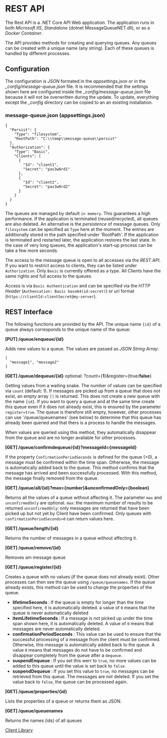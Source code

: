 # REST API

The Rest API is a .NET Core API Web application. The application runs in both *Microsoft IIS*, *Standalone* (dotnet MessageQueueNET.dll), or as a *Docker Container*.

The API provides methods for creating and querying queues. Any queues can be created with a unique name (any string). Each of these queues is handled by different processes.

## Configuration

The configuration is *JSON* formated in the *appsettings.json* or in the *_config/message-queue.json* file. It is recommended that the settings shown here are configured
inside the *_config/message-queue.json* file because it will not be overwritten during the update. To update, everything except the *_config* directory can be copied to an an existing installation.

### message-queue.json (appsettings.json)

```
{
  "Persist": {
    "Type": "filesystem",
    "RootPath": "C:\\temp\\message-queue\\persist"
  },
  "Authorization": {
    "Type": "Basic",
    "Clients": [
      {
        "Id": "client1",
        "Secret": "pas3w0rd1"
      },
      {
        "Id": "client2",
        "Secret": "pas3w0rd2"
      }
    ]
  }
}
```

The queues are managed by default `in memory`. This guarantees a high performance. If the application is terminated (reused/recycled), all queues are also deleted.
An alternative is the *persistence* of message queues. Only `filesystem` can be specified as `Type` here at the moment. The entries are additionally stored in the path specified under 'RootPath'.
If the application is terminated and restarted later, the application restores the last state. In the case of very long queues, the application's start-up process can be take a few more seconds.

The access to the message queue is open to all accesses via the *REST API*. If you want to restrict access to clients, they can be listed under `Authorization`.
Only `Basic` is currently offered as a type. All *Clients* have the same rights and full access to the queues.

Access is via `Basic Authentication` and can be specified via the *HTTP Header* (`Authencation: Basic base64(id:secret)`) or url format (`https://clientId:clientSecret@my-server`). 

## REST Interface

The following functions are provided by the API. The unique name `{id}` of a queue always corresponds to the unique name of the queue:

**[PUT] /queue/enqueue/{id}**

Adds new values to a queue. The values are passed as *JSON String Array*:

```
[
  "message1", "message2"
]
```

**[GET] /queue/dequeue/{id}** optional: ?count={**1**}&register={true/**false**}

Getting values from a waiting snake. The number of values can be specified via `count` (default: 1). If messages are picked up from a queue that does not exist,
an empty array `[]` is returned. This does not create a new queue with the name `{id}`. 
If you want to query a queue and at the same time create this queue even if it does not already exist, this is ensured by the parameter `register=true`.
The queue is therefore still empty, however, other processes can use '/queue/queuenames' (see below) to determine that this queue has already been queried and that thers is a process to handle the messages.

When values are queried using this method, they automatically disappear from the queue and are no longer available for other processes.

**[GET] /queue/confirmdequeue/{id}?messageId={messageId}**

If the property ``ConfirmationPeriodSeconds`` is defined for the queue (>0), a message must be confirmed within the
time span. Otherwise, the message is automatically added back to the queue.
This method confirms that the message has arrived and been successfully processed. With this method, the
message finally removed from the queue.

**[GET] /queue/all/{id}?max={number}&unconfirmedOnly={boolean}**

Returns all the values of a queue without affecting it.
The parameter ``max`` and ``unconfirmedOnly`` are optional.
``max``: the maximum number of results to be returned
``unconfirmedOnly``: only messages are returned that have been picked up but not yet by
Client have been confirmed. Only queues with ``confirmationPeriodSeconds>0`` can return values here.

**[GET] /queue/length/{id}**

Returns the number of messages in a queue without affecting it.

**[GET] /queue/remove/{id}**

Removes am message queue

**[GET] /queue/register/{id}**

Creates a queue with no values (if the queue does not already exist). Other processes can then see the queue using `/queue/queuenames`.
If the queue already exists, this method can be used to change the properties of the queue.

- **lifetimeSeconds <int>**: If the queue is empty for longer than the time specified here, it is automatically deleted. a value of ``0`` means that the queue is never automatically deleted
- **itemLifetimeSeconds <int>**: If a message is not picked up under the time span shown here, it is automatically deleted. A value of ``0`` means that messages are never automatically deleted.
- **confirmationPeriodSeconds <int>**: This value can be used to ensure that the successful processing of a message from the client
must be confirmed. Otherwise, this message is automatically added back to the queue.
A value ``0`` means that messages do not have to be confirmed and disappear completely from the queue after a ``dequeue``.
- **suspendEnqueue <bool>**: If you set this werr to ``true``, no more values can be added to this queue until the value is set back to ``false``.
- **suspendDequeue <bool>**: If you set this value to ``true``, no messages can be retrieved from this queue. The messages are not deleted. If you set the value back to ``false``, the queue can be processed again.

**[GET] /queue/properties/{id}**

Lists the properties of a queue or returns them as JSON.

**[GET] /queue/queuenames**

Returns the names (ids) of all queues

[Client Library](../client/client_en.md)